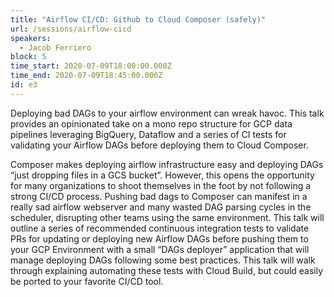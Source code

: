 ```yaml
---
title: "Airflow CI/CD: Github to Cloud Composer (safely)"
url: /sessions/airflow-cicd
speakers:
  - Jacob Ferriero
block: 5
time_start: 2020-07-09T18:00:00.000Z
time_end: 2020-07-09T18:45:00.000Z
id: e3
---
```


Deploying bad DAGs to your airflow environment can wreak havoc. This talk provides an opinionated take on a mono repo structure for GCP data pipelines leveraging BigQuery, Dataflow and a series of CI tests for validating your Airflow DAGs before deploying them to Cloud Composer.

Composer makes deploying airflow infrastructure easy and deploying DAGs “just dropping files in a GCS bucket”. However, this opens the opportunity for many organizations to shoot themselves in the foot by not following a strong CI/CD process. Pushing bad dags to Composer can manifest in a really sad airflow webserver and many wasted DAG parsing cycles in the scheduler, disrupting other teams using the same environment. This talk will outline a series of recommended continuous integration tests to validate PRs for updating or deploying new Airflow DAGs before pushing them to your GCP Environment with a small “DAGs deployer” application that will manage deploying DAGs following some best practices. This talk will walk through explaining automating these tests with Cloud Build, but could easily be ported to your favorite CI/CD tool.